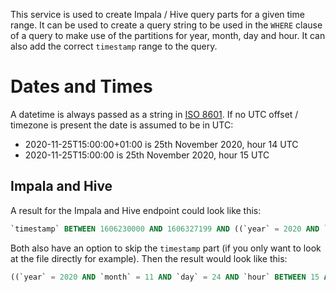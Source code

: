 This service is used to create Impala / Hive query parts for a given time range.
It can be used to create a query string to be used in the `WHERE` clause of a query to make use of the
partitions for year, month, day and hour.
It can also add the correct `timestamp` range to the query.

# Dates and Times
A datetime is always passed as a string in [ISO 8601](https://en.wikipedia.org/wiki/ISO_8601).
If no UTC offset / timezone is present the date is assumed to be in UTC:

* 2020-11-25T15:00:00+01:00 is 25th November 2020, hour 14 UTC
* 2020-11-25T15:00:00 is 25th November 2020, hour 15 UTC

## Impala and Hive
A result for the Impala and Hive endpoint could look like this:

```sql
`timestamp` BETWEEN 1606230000 AND 1606327199 AND ((`year` = 2020 AND `month` = 11 AND `day` = 24 AND `hour` BETWEEN 15 AND 23) OR (`year` = 2020 AND `month` = 11 AND `day` = 25 AND `hour` BETWEEN 0 AND 17))
```

Both also have an option to skip the `timestamp` part (if you only want to look at the file directly for example).
Then the result would look like this:

```sql
((`year` = 2020 AND `month` = 11 AND `day` = 24 AND `hour` BETWEEN 15 AND 23) OR (`year` = 2020 AND `month` = 11 AND `day` = 25 AND `hour` BETWEEN 0 AND 17))
``` 
